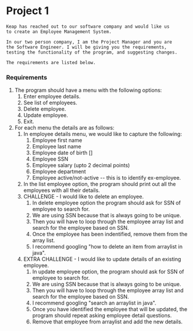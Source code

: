 # Project 1

    Keap has reached out to our software company and would like us
    to create an Employee Management System.

    In our two person company, I am the Project Manager and you are
    the Software Engineer. I will be giving you the requirements, 
    testing the functionality of the program, and suggesting changes.

    The requirements are listed below.

### Requirements

1. The program should have a menu with the following options:
    1. Enter employee details.
    2. See list of employees.
    3. Delete employee.
    4. Update employee.
    5. Exit.
2. For each menu the details are as follows:
    1. In employee details menu, we would like to capture the following:
        1. Employee first name
        2. Employee last name
        3. Employee date of birth []
        4. Employee SSN
        5. Employee salary (upto 2 decimal points)
        6. Employee department
        7. Employee active/not-active -- this is to identify ex-employee.
    2. In the list employee option, the program should print out all the employees with all their details.
    3. CHALLENGE - I would like to delete an employee.
        1. In delete employee option the program should ask for SSN of employee to search for.
        2. We are using SSN because that is always going to be unique.
        3. Then you will have to loop through the employee array list and search for the employee based on SSN.
        4. Once the employee has been indentified, remove them from the array list.
        5. I recommend googling "how to delete an item from arraylist in java".
    4. EXTRA CHALLENGE - I would like to update details of an existing employee.
        1. In update employee option, the program should ask for SSN of employee to search for.
        2. We are using SSN because that is always going to be unique.
        3. Then you will have to loop through the employee array list and search for the employee based on SSN.
        4. I recommend googling "search an arraylist in java".
        5. Once you have identified the employee that will be updated, the program should repeat asking employee detail
           questions.
        6. Remove that employee from arraylist and add the new details.



